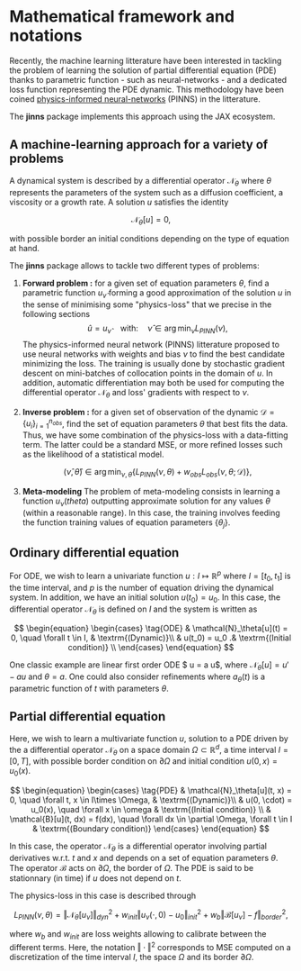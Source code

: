 # Mathematical framework and notations
Recently, the machine learning litterature have been interested in tackling the problem of learning the solution of partial differential equation (PDE) thanks to parametric function - such as neural-networks - and a dedicated loss function representing the PDE dynamic. This methodology have been coined [physics-informed neural-networks](https://maziarraissi.github.io/PINNs/) (PINNS) in the litterature.

The **jinns** package implements this approach using the JAX ecosystem.

## A machine-learning approach for a variety of problems
A dynamical system is described by a differential operator $\mathcal{N}_\theta$
where $\theta$ represents the parameters of the system such as a diffusion
coefficient, a viscosity or a growth rate. A solution $u$ satisfies the identity

$$
\begin{equation*}
\mathcal{N}_\theta[u] = 0,
\end{equation*}
$$

with possible border an initial conditions depending on the type of equation
at hand.

The **jinns** package allows to tackle two different types of problems:

 1. **Forward problem :** for a given set of equation parameters $\theta$, find a parametric function $u_{\hat{\nu}}$ forming a good approximation of the solution $u$ in the sense of minimising some "physics-loss" that we precise in the following sections
    $$
    \hat{u} = u_{\hat{\nu}} \quad \textrm{with:} \quad \hat{\nu} \in \arg \min_{\nu} L_{PINN}(\nu),
    $$
  The physics-informed neural network (PINNS) litterature proposed to use neural networks with weights and bias $\nu$ to find the best candidate minimizing the loss. The training is usually done by stochastic gradient descent on mini-batches of collocation points in the domain of $u$. In addition, automatic differentiation may both be used for computing the differential operator $\mathcal{N}_\theta$ and loss' gradients with respect to $\nu$.

 2. **Inverse problem :** for a given set of observation of the dynamic $\mathcal{D} = \{ u_i \}_{i=1}^{n_{obs}}$, find the set of equation parameters $\theta$ that best fits the data. Thus, we have some combination of the physics-loss with a data-fitting term. The latter could be a standard MSE, or more refined losses such as the likelihood of a statistical model.

    $$
    (\hat{\nu}, \hat{\theta})  \in \arg \min_{\nu, \theta}  \left\{ L_{PINN}(\nu, \theta) + w_{obs} L_{obs}(\nu, \theta; \mathcal{D}) \right\},
    $$

 3. **Meta-modeling** The problem of meta-modeling consists in learning a function $u_{\nu}(theta)$ outputting approximate solution for any values $\theta$ (within a reasonable range). In this case, the training involves feeding the function training values of equation parameters $\{\theta_j\}$.



## Ordinary differential equation

For ODE, we wish to learn a univariate function $u : I \mapsto \mathbb{R}^p$ where $I = [t_0, t_1]$ is the time interval, and $p$ is the number of equation driving the dynamical system. In addition, we have an initial solution $u(t_0) = u_0$. In this case, the differential operator $\mathcal{N}_\theta$ is defined on $I$ and the system is written as

$$
\begin{equation}
\begin{cases}
\tag{ODE}
& \mathcal{N}_\theta[u](t) = 0, \quad \forall  t \in I, & \textrm{(Dynamic)}\\
& u(t_0) = u_0 .& \textrm{(Initial condition)} \\
\end{cases}
\end{equation}
$$

One classic example are linear first order ODE $ u =  a u$, where $\mathcal{N}_\theta[u] = u' - a u$ and $\theta = a$. One could also consider refinements where $a_\theta(t)$ is a parametric function of $t$ with parameters $\theta$.


## Partial differential equation


 Here, we wish to learn a multivariate function $u$, solution to a PDE driven by the a differential operator $\mathcal{N}_\theta$ on a space domain ${\Omega \subset \mathbb{R}^d}$, a time interval $I = [0, T]$, with possible border condition on $\partial \Omega$ and initial condition $u(0, x) = u_0(x)$.

$$
\begin{equation}
\begin{cases}
\tag{PDE}
& \mathcal{N}_\theta[u](t, x) = 0, \quad \forall  t, x \in I\times \Omega, & \textrm{(Dynamic)}\\
& u(0, \cdot) = u_0(x), \quad \forall x \in \omega & \textrm{(Initial condition)} \\
& \mathcal{B}[u](t, dx) = f(dx), \quad \forall dx \in \partial \Omega, \forall t \in I & \textrm{(Boundary condition)}
\end{cases}
\end{equation}
$$

In this case, the operator $\mathcal{N}_\theta$ is a differential operator involving partial derivatives w.r.t. $t$ and $x$ and depends on a set of equation parameters $\theta$. The operator $\mathcal{B}$ acts on $\partial \Omega$, the border of $\Omega$. The PDE is said to be stationnary (in time) if $u$ does not depend on $t$.

The physics-loss in this case is described through

$$
L_{PINN}(\nu, \theta) = \Vert  \mathcal{N}_\theta[u_\nu] \Vert^2_{dyn} + w_{init} \Vert u_{\nu}(\cdot, 0) - u_0 \Vert^2_{init} + w_b \Vert \mathcal{B}[u_{\nu}] - f \Vert^2_{border},
$$

where $w_b$ and $w_{init}$ are loss weights allowing to calibrate between the different terms. Here, the notation $\Vert \cdot \Vert^2$ corresponds to MSE computed on a discretization of the time interval $I$, the space $\Omega$ and its border $\partial \Omega$.
